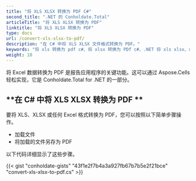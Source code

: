 ```yaml
---
title: "将 XLS XLSX 转换为 PDF C#"
second_title: ".NET 的 Conholdate.Total"
articleTitle: "将 XLS XLSX 转换为 PDF"
linktitle: "将 XLS XLSX 转换为 PDF"
type: docs
url: /convert-xls-xlsx-to-pdf/
description: "在 C# 中将 XLS XLSX 文件格式转换为 PDF。"
keywords: "将 xls 转换为 pdf c#、将 xlsx 转换为 PDf c#、.NET 将 xls xlsx、xls 转换为 pdf .net、xlsx 到 pdf asp .net、c# 转换器用于 xls、c# 转换器用于 xlsx、excel 到 pdf c#、工作表到 pdf"
weight: 10
---
```


将 Excel 数据转换为 PDF 是报告应用程序的关键功能。这可以通过 Aspose.Cells 轻松实现，它是 Conholdate.Total for .NET 的一部分。

## **在 C# 中将 XLS XLSX 转换为 PDF **
要将 XLS、XLSX 或任何 Excel 格式转换为 PDF，您可以按照以下简单步骤操作。

- 加载文件
- 将加载的文件另存为 PDF

以下代码详细显示了这些步骤。

{{< gist "conholdate-gists" "43f1e2f7b4a3a927fb67b7b5e2f21bce" "convert-xls-xlsx-to-pdf.cs" >}}
